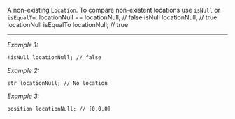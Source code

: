 A non-existing `Location`. To compare non-existent locations use `isNull` or `isEqualTo`:
<sqf>
locationNull == locationNull;			// false
isNull locationNull;					// true
locationNull isEqualTo locationNull;	// true
</sqf>


---
*Example 1:*
```sqf
!isNull locationNull; // false
```

*Example 2:*
```sqf
str locationNull; // No location
```

*Example 3:*
```sqf
position locationNull; // [0,0,0]
```